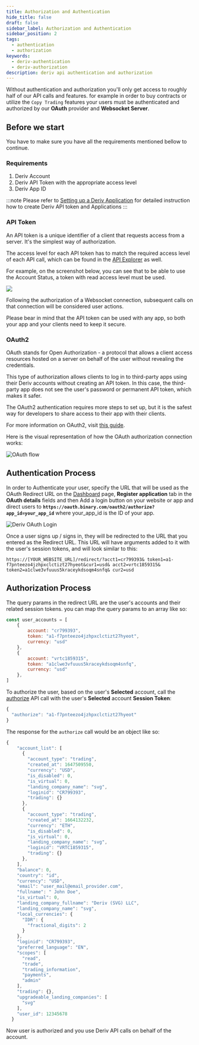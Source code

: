 ```yaml
---
title: Authorization and Authentication
hide_title: false
draft: false
sidebar_label: Authorization and Authentication
sidebar_position: 2
tags:
  - authentication
  - authorization
keywords:
  - deriv-authentication
  - deriv-authorization
description: deriv api authentication and authorization
---
```

Without authentication and authorization you'll only get access to roughly half of our API calls and features. for example in order to buy contracts or utilize the `Copy Trading` features your users must be authenticated and authorized by our **OAuth** provider and **Websocket Server**.

## Before we start

You have to make sure you have all the requirements mentioned bellow to continue.

### Requirements

1. Deriv Account 
2. Deriv API Token with the appropriate access level
3. Deriv App ID 

:::note
Please refer to [Setting up a Deriv Application](docs/application_setup) for detailed instruction how to create Deriv API token and Applications
:::

### API Token

An API token is a unique identifier of a client that requests access from a server. It's the simplest way of authorization.

The access level for each API token has to match the required access level of each API call, which can be found in the [API Explorer](https://api.deriv.com/api-explorer) as well.

For example, on the screenshot below, you can see that to be able to use the Account Status, a token with read access level must be used.

![](/img/acc_status_scope_api_explorer.png)

Following the authorization of a Websocket connection, subsequent calls on that connection will be considered user actions.

Please bear in mind that the API token can be used with any app, so both your app and your clients need to keep it secure.

### OAuth2

OAuth stands for Open Authorization - a protocol that allows a client access resources hosted on a server on behalf of the user without revealing the credentials.

This type of authorization allows clients to log in to third-party apps using their Deriv accounts without creating an API token. In this case, the third-party app does not see the user's password or permanent API token, which makes it safer.

The OAuth2 authentication requires more steps to set up, but it is the safest way for developers to share access to their app with their clients.

For more information on OAuth2, visit [this guide](https://aaronparecki.com/oauth-2-simplified/).

Here is the visual representation of how the OAuth authorization connection works:

![OAuth flow](/img/how_oauth_works.png "OAuth flow")

## Authentication Process

In order to Authenticate your user, specify the URL that will be used as the OAuth Redirect URL on the [Dashboard](/dashboard) page, **Register application** tab in the **OAuth details** fields and then Add a login button on your website or app and direct users to **`https://oauth.binary.com/oauth2/authorize?app_id=your_app_id`** where your_app_id is the ID of your app.



![Deriv OAuth Login](/img/oauth_login.png "Deriv OAuth Login")

Once a user signs up / signs in, they will be redirected to the URL that you entered as the Redirect URL. This URL will have arguments added to it with the user's session tokens, and will look similar to this:

`https://[YOUR_WEBSITE_URL]/redirect/?acct1=cr799393& token1=a1-f7pnteezo4jzhpxclctizt27hyeot&cur1=usd& acct2=vrtc1859315& token2=a1clwe3vfuuus5kraceykdsoqm4snfq& cur2=usd`

## Authorization Process

The query params in the redirect URL are the user's accounts and their related session tokens. you can map the query params to an array like so:
```js
const user_accounts = [
    {
        account: "cr799393",
        token: "a1-f7pnteezo4jzhpxclctizt27hyeot",
        currency: "usd"
    },
    {
        account: "vrtc1859315",
        token: "a1clwe3vfuuus5kraceykdsoqm4snfq",
        currency: "usd"
    },
]
```
To authorize the user, based on the user's **Selected** account, call the [authorize](https://api.deriv.com/api-explorer#authorize)  API call with the user's **Selected** account **Session Token**:
```js
{
  "authorize": "a1-f7pnteezo4jzhpxclctizt27hyeot"
}
```

The response for the `authorize` call would be an object like so:
```js
{
    "account_list": [
      {
        "account_type": "trading",
        "created_at": 1647509550,
        "currency": "USD",
        "is_disabled": 0,
        "is_virtual": 0,
        "landing_company_name": "svg",
        "loginid": "CR799393",
        "trading": {}
      },
      {
        "account_type": "trading",
        "created_at": 1664132232,
        "currency": "ETH",
        "is_disabled": 0,
        "is_virtual": 0,
        "landing_company_name": "svg",
        "loginid": "VRTC1859315",
        "trading": {}
      },
    ],
    "balance": 0,
    "country": "id",
    "currency": "USD",
    "email": "user_mail@email_provider.com",
    "fullname": " John Doe",
    "is_virtual": 0,
    "landing_company_fullname": "Deriv (SVG) LLC",
    "landing_company_name": "svg",
    "local_currencies": {
      "IDR": {
        "fractional_digits": 2
      }
    },
    "loginid": "CR799393",
    "preferred_language": "EN",
    "scopes": [
      "read",
      "trade",
      "trading_information",
      "payments",
      "admin"
    ],
    "trading": {},
    "upgradeable_landing_companies": [
      "svg"
    ],
    "user_id": 12345678
  }
```
Now user is authorized and you use Deriv API calls on behalf of the account.